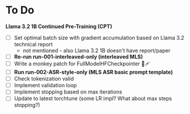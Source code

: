 # To Do

**Llama 3.2 1B Continued Pre-Training (CPT)**
- [ ] Set optimal batch size with gradient accumulation based on Llama 3.2 technical report
    - not mentioned - also Llama 3.2 1B doesn't have report/paper
- [ ] **Re-run run-001-interleaved-only (interleaved MLS)**
- [ ] Write a monkey patch for FullModelHFCheckpointer 🙈🩹
- [ ] **Run run-002-ASR-style-only (MLS ASR basic prompt template)**
- [ ] Check tokenization valid
- [ ] Implement validation loop
- [ ] Implement stopping based on max iterations
- [ ] Update to latest torchtune (some LR impl? What about max steps stopping?)

